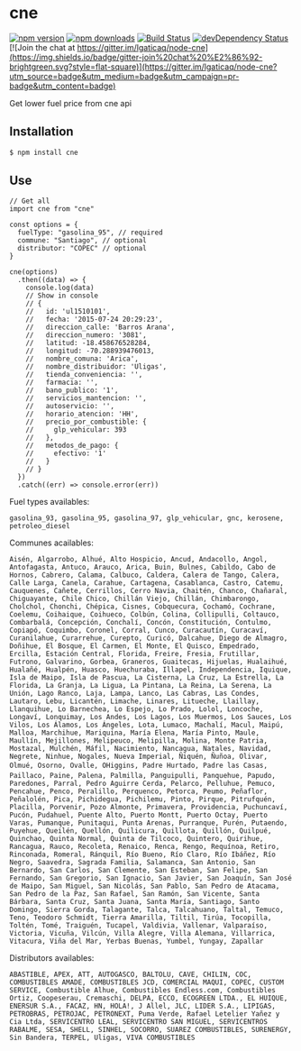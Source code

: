 cne
===

[![npm version](https://img.shields.io/npm/v/node-cne.svg?style=flat-square)](https://www.npmjs.com/package/node-cne)
[![npm downloads](https://img.shields.io/npm/dm/node-cne.svg?style=flat-square)](https://www.npmjs.com/package/node-cne)
[![Build Status](https://img.shields.io/travis/lgaticaq/node-cne.svg?style=flat-square)](https://travis-ci.org/lgaticaq/node-cne)
[![devDependency Status](https://img.shields.io/david/dev/lgaticaq/node-cne.svg?style=flat-square)](https://david-dm.org/lgaticaq/node-cne#info=devDependencies)
[![Join the chat at https://gitter.im/lgaticaq/node-cne](https://img.shields.io/badge/gitter-join%20chat%20%E2%86%92-brightgreen.svg?style=flat-square)](https://gitter.im/lgaticaq/node-cne?utm_source=badge&utm_medium=badge&utm_campaign=pr-badge&utm_content=badge)

Get lower fuel price from cne api

Installation
------------

```bash
$ npm install cne
```

Use
---

```node
// Get all
import cne from "cne"

const options = {
  fuelType: "gasolina_95", // required
  commune: "Santiago", // optional
  distributor: "COPEC" // optional
}

cne(options)
  .then((data) => {
    console.log(data)
    // Show in console
    // {
    //   id: 'ul1510101',
    //   fecha: '2015-07-24 20:29:23',
    //   direccion_calle: 'Barros Arana',
    //   direccion_numero: '3081',
    //   latitud: -18.458676528284,
    //   longitud: -70.288939476013,
    //   nombre_comuna: 'Arica',
    //   nombre_distribuidor: 'Uligas',
    //   tienda_conveniencia: '',
    //   farmacia: '',
    //   bano_publico: '1',
    //   servicios_mantencion: '',
    //   autoservicio: '',
    //   horario_atencion: 'HH',
    //   precio_por_combustible: {
    //     glp_vehicular: 393
    //   },
    //   metodos_de_pago: {
    //     efectivo: '1'
    //   }
    // }
  })
  .catch((err) => console.error(err))
```

Fuel types availables:

```
gasolina_93, gasolina_95, gasolina_97, glp_vehicular, gnc, kerosene, petroleo_diesel
```
Communes acailables:  

```
Aisén, Algarrobo, Alhué, Alto Hospicio, Ancud, Andacollo, Angol, Antofagasta, Antuco, Arauco, Arica, Buin, Bulnes, Cabildo, Cabo de Hornos, Cabrero, Calama, Calbuco, Caldera, Calera de Tango, Calera, Calle Larga, Canela, Carahue, Cartagena, Casablanca, Castro, Catemu, Cauquenes, Cañete, Cerrillos, Cerro Navia, Chaitén, Chanco, Chañaral, Chiguayante, Chile Chico, Chillán Viejo, Chillán, Chimbarongo, Cholchol, Chonchi, Chépica, Cisnes, Cobquecura, Cochamó, Cochrane, Coelemu, Coihaique, Coihueco, Colbún, Colina, Collipulli, Coltauco, Combarbalá, Concepción, Conchalí, Concón, Constitución, Contulmo, Copiapó, Coquimbo, Coronel, Corral, Cunco, Curacautín, Curacaví, Curanilahue, Curarrehue, Curepto, Curicó, Dalcahue, Diego de Almagro, Doñihue, El Bosque, El Carmen, El Monte, El Quisco, Empedrado, Ercilla, Estación Central, Florida, Freire, Fresia, Frutillar, Futrono, Galvarino, Gorbea, Graneros, Guaitecas, Hijuelas, Hualaihué, Hualañé, Hualpén, Huasco, Huechuraba, Illapel, Independencia, Iquique, Isla de Maipo, Isla de Pascua, La Cisterna, La Cruz, La Estrella, La Florida, La Granja, La Ligua, La Pintana, La Reina, La Serena, La Unión, Lago Ranco, Laja, Lampa, Lanco, Las Cabras, Las Condes, Lautaro, Lebu, Licantén, Limache, Linares, Litueche, Llaillay, Llanquihue, Lo Barnechea, Lo Espejo, Lo Prado, Lolol, Loncoche, Longaví, Lonquimay, Los Andes, Los Lagos, Los Muermos, Los Sauces, Los Vilos, Los Álamos, Los Ángeles, Lota, Lumaco, Machalí, Macul, Maipú, Malloa, Marchihue, Mariquina, María Elena, María Pinto, Maule, Maullín, Mejillones, Melipeuco, Melipilla, Molina, Monte Patria, Mostazal, Mulchén, Máfil, Nacimiento, Nancagua, Natales, Navidad, Negrete, Ninhue, Nogales, Nueva Imperial, Ñiquén, Ñuñoa, Olivar, Olmué, Osorno, Ovalle, OHiggins, Padre Hurtado, Padre las Casas, Paillaco, Paine, Palena, Palmilla, Panguipulli, Panquehue, Papudo, Paredones, Parral, Pedro Aguirre Cerda, Pelarco, Pelluhue, Pemuco, Pencahue, Penco, Peralillo, Perquenco, Petorca, Peumo, Peñaflor, Peñalolén, Pica, Pichidegua, Pichilemu, Pinto, Pirque, Pitrufquén, Placilla, Porvenir, Pozo Almonte, Primavera, Providencia, Puchuncaví, Pucón, Pudahuel, Puente Alto, Puerto Montt, Puerto Octay, Puerto Varas, Pumanque, Punitaqui, Punta Arenas, Purranque, Purén, Putaendo, Puyehue, Queilén, Quellón, Quilicura, Quillota, Quillón, Quilpué, Quinchao, Quinta Normal, Quinta de Tilcoco, Quintero, Quirihue, Rancagua, Rauco, Recoleta, Renaico, Renca, Rengo, Requínoa, Retiro, Rinconada, Romeral, Ránquil, Río Bueno, Río Claro, Río Ibáñez, Río Negro, Saavedra, Sagrada Familia, Salamanca, San Antonio, San Bernardo, San Carlos, San Clemente, San Esteban, San Felipe, San Fernando, San Gregorio, San Ignacio, San Javier, San Joaquín, San José de Maipo, San Miguel, San Nicolás, San Pablo, San Pedro de Atacama, San Pedro de la Paz, San Rafael, San Ramón, San Vicente, Santa Bárbara, Santa Cruz, Santa Juana, Santa María, Santiago, Santo Domingo, Sierra Gorda, Talagante, Talca, Talcahuano, Taltal, Temuco, Teno, Teodoro Schmidt, Tierra Amarilla, Tiltil, Tirúa, Tocopilla, Toltén, Tomé, Traiguén, Tucapel, Valdivia, Vallenar, Valparaíso, Victoria, Vicuña, Vilcún, Villa Alegre, Villa Alemana, Villarrica, Vitacura, Viña del Mar, Yerbas Buenas, Yumbel, Yungay, Zapallar
```

Distributors availables: 

```
ABASTIBLE, APEX, ATT, AUTOGASCO, BALTOLU, CAVE, CHILIN, COC, COMBUSTIBLES AMADE, COMBUSTIBLES JCD, COMERCIAL MAQUI, COPEC, CUSTOM SERVICE, Combustible Alhue, Combustibles Endless.com, Combustibles Ortiz, Coopeserau, Cremaschi, DELPA, ECCO, ECOGREEN LTDA., EL HUIQUE, ENERSUR S.A., FACAZ, HN, HOLA!, J Allel, JLC, LIDER S.A., LIPIGAS, PETROBRAS, PETROJAC, PETRONEXT, Puma Verde, Rafael Letelier Yañez y Cia Ltda, SERVICENTRO LEAL, SERVICENTRO SAN MIGUEL, SERVICENTROS RABALME, SESA, SHELL, SINHEL, SOCORRO, SUAREZ COMBUSTIBLES, SURENERGY, Sin Bandera, TERPEL, Uligas, VIVA COMBUSTIBLES
```
